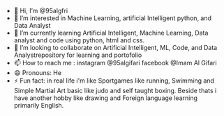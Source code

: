 - 👋 Hi, I’m @95algfri
- 👀 I’m interested in Machine Learning, artificial Intelligent python, and Data Analyst
- 🌱 I’m currently learning Artificial Intelligent, Machine Learning, Data analyst and code using python, html and css.
- 💞️ I’m looking to collaborate on Artificial Intelligent, ML, Code, and Data Analystrepository for learning and portofolio 
- 📫 How to reach me : instagram @95algifari facebook @Imam Al Gifari
- 😄 Pronouns: He
- ⚡ Fun fact: in real life i'm like Sportgames like running, Swimming and Simple Martial Art basic like judo and self taught boxing. Beside thats i have another hobby like drawing and Foreign language learning primarily English.

<!---
95algfri/95algfri is a ✨ special ✨ repository because its `README.md` (this file) appears on your GitHub profile.
You can click the Preview link to take a look at your changes.
--->
